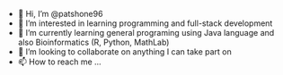 - 👋 Hi, I’m @patshone96
- 👀 I’m interested in learning programming and full-stack development
- 🌱 I’m currently learning general programing using Java language and also Bioinformatics (R, Python, MathLab)
- 💞️ I’m looking to collaborate on anything I can take part on
- 📫 How to reach me ...

<!---
patshone96/patshone96 is a ✨ special ✨ repository because its `README.md` (this file) appears on your GitHub profile.
You can click the Preview link to take a look at your changes.
--->
